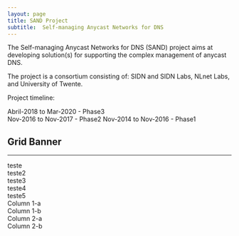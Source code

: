 ```yaml
---
layout: page
title: SAND Project
subtitle:  Self-managing Anycast Networks for DNS
---
```


The Self-managing Anycast Networks for DNS (SAND) project aims at developing solution(s) for supporting the complex management of anycast DNS.

The project is a consortium consisting of: SIDN and SIDN Labs, NLnet Labs, and University of Twente.

Project timeline:

Abril-2018  to Mar-2020 - Phase3  
Nov-2016 to Nov-2017 - Phase2 
Nov-2014 to Nov-2016 - Phase1 


<div class="container main">
    <h2 class="text-center">Grid Banner</h2>
    <hr>
    <div class="row">
        <div class="col-sm-6">
           teste
        </div>
        <div class="row col-sm-6">
            <div class="col-xs-6">
              teste2
            </div>
            <div class="col-xs-6">
              teste3
            </div>
            <div class="col-xs-6">
				teste4
            </div>
            <div class="col-xs-6">
              teste5
            </div>
        </div>
    </div>
</div>




<div class="col-xs-6">
  <div class="row">
    <div class="col-xs-4">Column 1-a</div>
    <div class="col-xs-8">Column 1-b</div>
  </div>
</div>
<div class="col-xs-6">
  <div class="row">
    <div class="col-xs-2">Column 2-a</div>
    <div class="col-xs-10">Column 2-b</div>
  </div>
</div>
